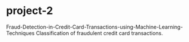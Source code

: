 # project-2 
Fraud-Detection-in-Credit-Card-Transactions-using-Machine-Learning-Techniques
Classification of fraudulent credit card transactions. 
